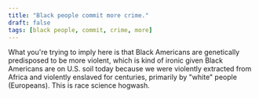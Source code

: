 ```yaml
---
title: "Black people commit more crime."
draft: false
tags: [black people, commit, crime, more]
---
```


What you're trying to imply here is that Black Americans are genetically predisposed to be more violent, which is kind of ironic given Black Americans are on U.S. soil today because we were violently extracted from Africa and violently enslaved for centuries, primarily by "white" people (Europeans). This is race science hogwash.

